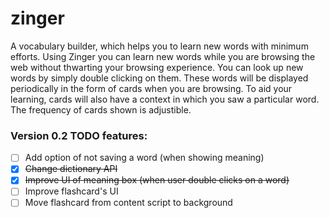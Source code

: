 zinger
======

A vocabulary builder, which helps you to learn new words with minimum efforts. Using Zinger you can learn new words while you are browsing the web without thwarting your browsing experience. You can look up new words by simply double clicking on them. These words will be displayed periodically in the form of cards when you are browsing. To aid your learning, cards will also have a context in which you saw a particular word. The frequency of cards shown is adjustible.

### Version 0.2 TODO features:

- [ ] Add option of not saving a word (when showing meaning)
- [x] ~~Change dictionary API~~
- [x] ~~Improve UI of meaning box (when user double clicks on a word)~~
- [ ] Improve flashcard's UI
- [ ] Move flashcard from content script to background
